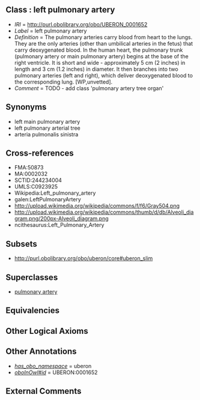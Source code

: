 
## Class : left pulmonary artery

 * *IRI* = http://purl.obolibrary.org/obo/UBERON_0001652
 * *Label* = left pulmonary artery
 * *Definition* = The pulmonary arteries carry blood from heart to the lungs. They are the only arteries (other than umbilical arteries in the fetus) that carry deoxygenated blood. In the human heart, the pulmonary trunk (pulmonary artery or main pulmonary artery) begins at the base of the right ventricle. It is short and wide - approximately 5 cm (2 inches) in length and 3 cm (1.2 inches) in diameter. It then branches into two pulmonary arteries (left and right), which deliver deoxygenated blood to the corresponding lung. [WP,unvetted].
 * *Comment* = TODO - add class 'pulmonary artery tree organ'

## Synonyms

 * left main pulmonary artery
 * left pulmonary arterial tree
 * arteria pulmonalis sinistra

## Cross-references

 * FMA:50873
 * MA:0002032
 * SCTID:244234004
 * UMLS:C0923925
 * Wikipedia:Left_pulmonary_artery
 * galen:LeftPulmonaryArtery
 * http://upload.wikimedia.org/wikipedia/commons/f/f6/Gray504.png
 * http://upload.wikimedia.org/wikipedia/commons/thumb/d/db/Alveoli_diagram.png/200px-Alveoli_diagram.png
 * ncithesaurus:Left_Pulmonary_Artery

## Subsets

 * http://purl.obolibrary.org/obo/uberon/core#uberon_slim

## Superclasses

 * [pulmonary artery](../../UBERON/12/UBERON_0002012.md)

## Equivalencies


## Other Logical Axioms


## Other Annotations

 * *[has_obo_namespace](../../ce/oboInOwl#hasOBONamespace.md)* = uberon
 * *[oboInOwl#id](../../id/oboInOwl#id.md)* = UBERON:0001652

## External Comments

